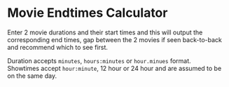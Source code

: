 # Movie Endtimes Calculator

Enter 2 movie durations and their start times and this will output the corresponding end times, gap between the 2 movies if seen back-to-back and recommend which to see first.

Duration accepts `minutes`, `hours:minutes` or `hour.minues` format.\
Showtimes accept `hour:minute`, 12 hour or 24 hour and are assumed to be on the same day.
